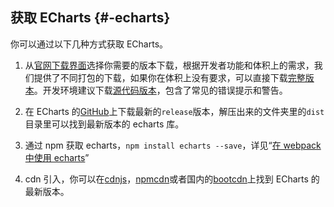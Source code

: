 ## 获取 ECharts {#-echarts}

你可以通过以下几种方式获取 ECharts。

1. 从[官网下载界面](http://echarts.baidu.com/download.html)选择你需要的版本下载，根据开发者功能和体积上的需求，我们提供了不同打包的下载，如果你在体积上没有要求，可以直接下载[完整版本](http://echarts.baidu.com/dist/echarts.min.js)。开发环境建议下载[源代码版本](http://echarts.baidu.com/dist/echarts.js)，包含了常见的错误提示和警告。

2. 在 ECharts 的[GitHub](https://github.com/echarts)上下载最新的`release`版本，解压出来的文件夹里的`dist`目录里可以找到最新版本的 echarts 库。

3. 通过 npm 获取 echarts，`npm install echarts --save`，详见“[在 webpack 中使用 echarts](http://echarts.baidu.com/tutorial.html#%E5%9C%A8%20webpack%20%E4%B8%AD%E4%BD%BF%E7%94%A8%20ECharts)”

4. cdn 引入，你可以在[cdnjs](https://cdnjs.com/libraries/echarts)，[npmcdn](https://npmcdn.com/echarts@latest/dist/)或者国内的[bootcdn](http://www.bootcdn.cn/echarts/)上找到 ECharts 的最新版本。





